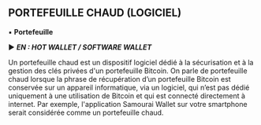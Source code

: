## PORTEFEUILLE CHAUD (LOGICIEL)
▪ **Portefeuille**

► ***EN : HOT WALLET / SOFTWARE WALLET***

Un portefeuille chaud est un dispositif logiciel dédié à la sécurisation et à la gestion des clés privées d'un portefeuille Bitcoin. On parle de portefeuille chaud lorsque la phrase de récupération d’un portefeuille Bitcoin est conservée sur un appareil informatique, via un logiciel, qui n’est pas dédié uniquement à une utilisation de Bitcoin et qui est connecté directement à internet. Par exemple, l'application Samourai Wallet sur votre smartphone serait considérée comme un portefeuille chaud.


